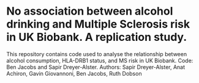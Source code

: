 # No association between alcohol drinking and Multiple Sclerosis risk in UK Biobank. A replication study.

This repository contains code used to analyse the relationship between alcohol consumption, HLA-DRB1 status, and MS risk in UK Biobank. 
Code: Ben Jacobs and Sapir Dreyer-Alster. 
Authors: Sapir Dreyer-Alster, Anat Achiron, Gavin Giovannoni, Ben Jacobs, Ruth Dobson
